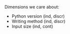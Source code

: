 Dimensions we care about:

- Python version (ind, discr)
- Writing method (ind, discr)
- Input size (ind, cont)
